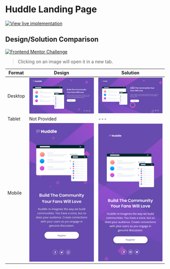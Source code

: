 # Huddle Landing Page

<a href="">
<img src="https://img.shields.io/badge/View_Live_Implementation-seagreen?style=for-the-badge" alt="View live implementation"></a>

## Design/Solution Comparison

<a href="https://www.frontendmentor.io/challenges/huddle-landing-page-with-a-single-introductory-section-B_2Wvxgi0">
<img src="https://img.shields.io/badge/Frontend_Mentor_Challenge-dodgerblue?style=for-the-badge" alt="Frontend Mentor Challenge"/></a>

> Clicking on an image will open it in a new tab.

| Format  | Design                                                                                                                                                                                               | Solution                                                                                                                                                                                         |
|---------|------------------------------------------------------------------------------------------------------------------------------------------------------------------------------------------------------|--------------------------------------------------------------------------------------------------------------------------------------------------------------------------------------------------|
| Desktop | <img src="/newbie/huddle-landing-page/design/desktop-design.jpg" width="375px" href="/newbie/huddle-landing-page/design/desktop-design.jpg" target="_blank">                                       | <img src="/newbie/huddle-landing-page/solution/ag-solution-desktop.png" width="375px" href="/newbie/huddle-landing-page/solution/ag-solution-desktop.png" target="_blank">                     |
| Tablet  | Not Provided                                                                                                                                                                                         | ---                                                                                                                                                                                              |
| Mobile  | <img src="/newbie/huddle-landing-page/design/mobile-design.jpg" alt="Mobile Design" width="375px" alt="Mobile Design" href="/newbie/huddle-landing-page/design/mobile-design.jpg" target="_blank"> | <img src="/newbie/huddle-landing-page/solution/ag-solution-mobile.png" alt="Mobile Solution" width="375px" href="/newbie/huddle-landing-page/solution/ag-solution-mobile.png" target="_blank"> |



